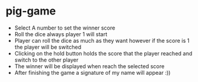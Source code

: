 # pig-game
* Select A number to set the winner score
* Roll the dice always player 1 will start
* Player can roll the dice as much as they want however if the score is 1 the player will be switched
* Clicking on the hold button holds the score that the player reached and switch to the other player
* The winner will be displayed when reach the selected score
* After finishing the game a signature of my name will appear :))
